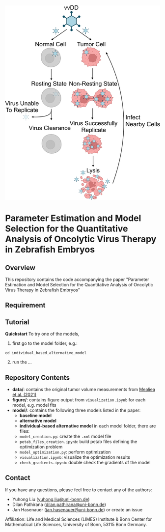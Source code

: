 ![Oncolytic Virus (vvDD) Mechanism](figure/illustration/ov_mechanism.png)

# Parameter Estimation and Model Selection for the Quantitative Analysis of Oncolytic Virus Therapy in Zebrafish Embryos

## Overview
This repository contains the code accompanying the paper "Parameter Estimation and Model Selection for the Quantitative Analysis of Oncolytic Virus Therapy in Zebrafish Embryos"

## Requirement


## Tutorial
**Quickstart**
To try one of the models, 

1) first go to the model folder, e.g.:
```
cd individual_based_alternative_model
```
2) run the ... 


## Repository Contents
- **data/**: contains the original tumor volume measurements from [Mealiea et al. (2021)](https://www.nature.com/articles/s41417-020-0194-7.pdf)
- **figure/**: contains figure output from `visualization.ipynb` for each model, e.g. model fits
- **model/**: contains the following three models listed in the paper:
    - **baseline model**
    - **alternative model**
    - **individual-based alternative model**
in each model folder, there are files:
    - `model_creation.py`: create the `.xml` model file
    - `petab_files_creation.ipynb`: build petab files defining the optimization problem
    - `model_optimization.py`: perform optimization 
    - `visualization.ipynb`: visualize the optimization results
    - `check_gradients.ipynb`: double check the gradients of the model

## Contact
If you have any questions, please feel free to contact any of the authors:
- Yuhong Liu (yuhong.liu@uni-bonn.de)
- Dilan Pathirana (dilan.pathirana@uni-bonn.de)
- Jan Hasenauer (jan.hasenauer@uni-bonn.de)
or create an issue

Affiliation:
Life and Medical Sciences (LIMES) Institute & Bonn Center for Mathematical Life Sciences, University of Bonn, 53115 Bonn Germany.